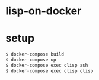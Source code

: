 # lisp-on-docker
 

# setup

```sh
$ docker-compose build
$ docker-compose up
$ docker-compose exec clisp ash
$ docker-compose exec clisp clisp
```
